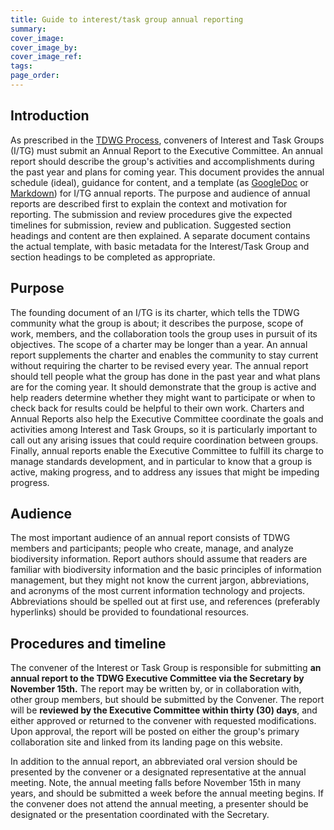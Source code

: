 ```yaml
---
title: Guide to interest/task group annual reporting
summary: 
cover_image: 
cover_image_by: 
cover_image_ref: 
tags: 
page_order: 
---
```


## Introduction

As prescribed in the [TDWG Process](https://www.tdwg.org/about/process/), conveners of Interest and Task Groups (I/TG) must submit an Annual Report to the Executive Committee. An annual report should describe the group&#39;s activities and accomplishments during the past year and plans for coming year. This document provides the annual schedule (ideal), guidance for content, and a template (as [GoogleDoc](http://drive.google.com/open?id=1VYHouWmgh94zUibFgDlTW_6cwCTsYbl6Kq9vsczFPjA) or [Markdown](../annual-report-template)) for I/TG annual reports. The purpose and audience of annual reports are described first to explain the context and motivation for reporting.  The submission and review procedures give the expected timelines for submission, review and publication. Suggested section headings and content are then explained. A separate document contains the actual template, with basic metadata for the Interest/Task Group and section headings to be completed as appropriate.

## Purpose

The founding document of an I/TG is its charter, which tells the TDWG community what the group is about; it describes the purpose, scope of work, members, and the collaboration tools the group uses in pursuit of its objectives.  The scope of a charter may be longer than a year.  An annual report supplements the charter and enables the community to stay current without requiring the charter to be revised every year.  The annual report should tell people what the group has done in the past year and what plans are for the coming year.  It should demonstrate that the group is active and help readers determine whether they might want to participate or when to check back for results could be helpful to their own work.  Charters and Annual Reports also help the Executive Committee coordinate the goals and activities among Interest and Task Groups, so it is particularly important to call out any arising issues that could require coordination between groups. Finally, annual reports enable the Executive Committee to fulfill its charge to manage standards development, and in particular to know that a group is active, making progress, and to address any issues that might be impeding progress.

## Audience

The most important audience of an annual report consists of TDWG members and participants; people who create, manage, and analyze biodiversity information.  Report authors should assume that readers are familiar with biodiversity information and the basic principles of information management, but they might not know the current jargon, abbreviations, and acronyms of the most current information technology and projects.  Abbreviations should be spelled out at first use, and references (preferably hyperlinks) should be provided to foundational resources.

## Procedures and timeline

The convener of the Interest or Task Group is responsible for submitting **an annual report to the TDWG Executive Committee via the Secretary by November 15th.**  The report may be written by, or in collaboration with, other group members, but should be submitted by the Convener.  The report will be **reviewed by the Executive Committee within thirty (30) days**, and either approved or returned to the convener with requested modifications.  Upon approval, the report will be posted on either the group's primary collaboration site and linked from its landing page on this website.

In addition to the annual report, an abbreviated oral version should be presented by the convener or a designated representative at the annual meeting. Note, the annual meeting falls before November 15th in many years, and should be submitted a week before the annual meeting begins.  If the convener does not attend the annual meeting, a presenter should be designated or the presentation coordinated with the Secretary.
